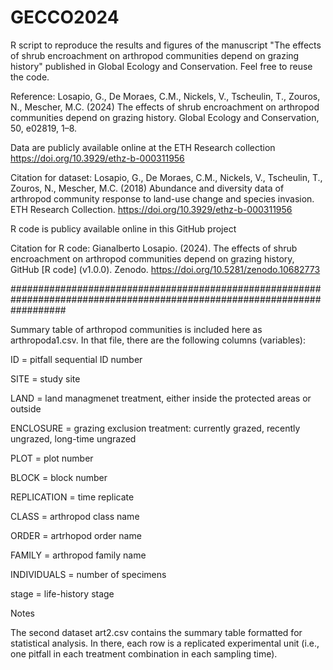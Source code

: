# GECCO2024
R script to reproduce the results and figures of the manuscript "The effects of shrub encroachment on arthropod communities depend on grazing history" published in Global Ecology and Conservation.
Feel free to reuse the code.


Reference:
Losapio, G., De Moraes, C.M., Nickels, V., Tscheulin, T., Zouros, N., Mescher, M.C. (2024) The effects of shrub encroachment on arthropod communities depend on grazing history. Global Ecology and Conservation, 50, e02819, 1–8.


Data are publicly available online at the ETH Research collection https://doi.org/10.3929/ethz-b-000311956

Citation for dataset: 
Losapio, G., De Moraes, C.M., Nickels, V., Tscheulin, T., Zouros, N., Mescher, M.C. (2018) Abundance and diversity data of arthropod community response to land-use change and species invasion. ETH Research Collection. https://doi.org/10.3929/ethz-b-000311956


R code is publicy available online in this GitHub project

Citation for R code:
Gianalberto Losapio. (2024). The effects of shrub encroachment on arthropod communities depend on grazing history, GitHub [R code] (v1.0.0). Zenodo. https://doi.org/10.5281/zenodo.10682773

##########################################################################################################################


Summary table of arthropod communities is included here as arthropoda1.csv. In that file, there are the following columns (variables):

ID = pitfall sequential ID number

SITE = study site

LAND	= land managmenet treatment, either inside the protected areas or outside

ENCLOSURE	= grazing exclusion treatment: currently grazed, recently ungrazed, long-time ungrazed

PLOT	= plot number

BLOCK	= block number

REPLICATION	= time replicate

CLASS	= arthropod class name

ORDER	= artrhopod order name

FAMILY	= arthropod family name

INDIVIDUALS	= number of specimens

stage	= life-history stage

Notes

The second dataset art2.csv contains the summary table formatted for statistical analysis. In there, each row is a replicated experimental unit (i.e., one pitfall in each treatment combination in each sampling time).




